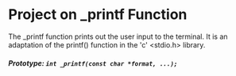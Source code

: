 # Project on _printf Function
The _printf function prints out the user input to the terminal. It is an adaptation of the printf() function in the 'c' <stdio.h> library.
##### Prototype: ```int _printf(const char *format, ...);```

